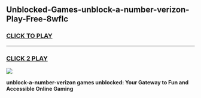 
## Unblocked-Games-unblock-a-number-verizon-Play-Free-8wflc
<h3>
<a href="https://premium76.site?title=unblock-a-number-verizon&ref=18A1">CLICK TO PLAY</a></h3>
<hr>

<h3>
<a href="https://premium76.site?title=unblock-a-number-verizon&ref=18A1">CLICK 2 PLAY</a>
  
</h3>

<a href="https://premium76.site?title=unblock-a-number-verizon&ref=18A1"><img src="https://clearcache.store/games.png"></a>


**unblock-a-number-verizon games unblocked: Your Gateway to Fun and Accessible Online Gaming**
